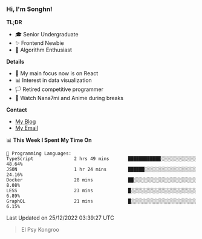 ### Hi, I'm Songhn!

**TL;DR**

- 🎓 Senior Undergraduate
- ✨ Frontend Newbie
- 🎈 Algorithm Enthusiast

**Details**

- 🎯 My main focus now is on React
- 📊 Interest in data visualization
- 🏳️ Retired competitive programmer
- 🍵 Watch Nana7mi and Anime during breaks

**Contact**
- [My Blog](https://blog.songhn.com)
- [My Email](mailto:nana7mi@duck.com)

<!--START_SECTION:waka-->
📊 **This Week I Spent My Time On** 

```text
💬 Programming Languages: 
TypeScript               2 hrs 49 mins       ████████████░░░░░░░░░░░░░   48.64% 
JSON                     1 hr 24 mins        ██████░░░░░░░░░░░░░░░░░░░   24.16% 
Docker                   28 mins             ██░░░░░░░░░░░░░░░░░░░░░░░   8.08% 
LESS                     23 mins             █░░░░░░░░░░░░░░░░░░░░░░░░   6.89% 
GraphQL                  21 mins             █░░░░░░░░░░░░░░░░░░░░░░░░   6.15%

```


 Last Updated on 25/12/2022 03:39:27 UTC
<!--END_SECTION:waka-->

> El Psy Kongroo
